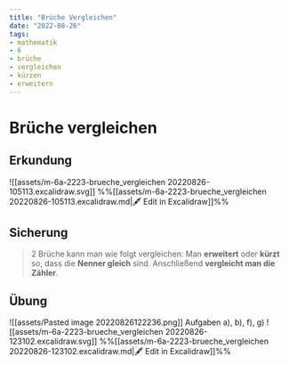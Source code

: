 ```yaml
---
title: "Brüche Vergleichen"
date: "2022-08-26"
tags: 
- mathematik
- 6
- brüche
- vergleichen
- kürzen
- erweitern
---
```


# Brüche vergleichen

## Erkundung
![[assets/m-6a-2223-brueche_vergleichen 20220826-105113.excalidraw.svg]]
%%[[assets/m-6a-2223-brueche_vergleichen 20220826-105113.excalidraw.md|🖋 Edit in Excalidraw]]%%

## Sicherung
> 2 Brüche kann man wie folgt vergleichen:
> Man **erweitert** oder **kürzt** so, dass die **Nenner gleich** sind. Anschließend **vergleicht man die Zähler**.
> 

## Übung
![[assets/Pasted image 20220826122236.png]]
Aufgaben a), b), f), g)
![[assets/m-6a-2223-brueche_vergleichen 20220826-123102.excalidraw.svg]]
%%[[assets/m-6a-2223-brueche_vergleichen 20220826-123102.excalidraw.md|🖋 Edit in Excalidraw]]%%